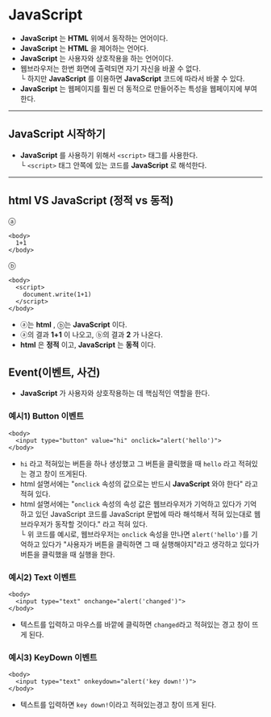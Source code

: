# JavaScript

* __JavaScript__ 는 __HTML__ 위에서 동작하는 언어이다. 
* __JavaScript__ 는 __HTML__ 을 제어하는 언어다.   
* __JavaScript__ 는 사용자와 상호작용을 하는 언어이다.  
* 웹브라우저는 한번 화면에 출력되면 자기 자신을 바꿀 수 없다.  
└ 하지만 __JavaScript__ 를 이용하면 __JavaScript__ 코드에 따라서 바꿀 수 있다.  
* __JavaScript__ 는 웹페이지를 훨씬 더 동적으로 만들어주는 특성을 웹페이지에 부여한다.

---

## JavaScript 시작하기
* __JavaScript__ 를 사용하기 위해서 `<script>` 태그를 사용한다.  
└ `<script>` 태그 안쪽에 있는 코드를 __JavaScript__ 로 해석한다.

---

## html VS JavaScript (정적 vs 동적)
ⓐ
```
<body>
  1+1
</body>
```
ⓑ
```
<body>
  <script>
    document.write(1+1)
  </script>
</body>
```

* ⓐ는 __html__ , ⓑ는 __JavaScript__ 이다.
* ⓐ의 결과 __1+1__ 이 나오고, ⓑ의 결과 __2__ 가 나온다.
* __html__ 은 __정적__ 이고, __JavaScript__ 는 __동적__ 이다.

## Event(이벤트, 사건)
* __JavaScript__ 가 사용자와 상호작용하는 데 핵심적인 역할을 한다.  

### 예시1) Button 이벤트
```
<body>
  <input type="button" value="hi" onclick="alert('hello')">
</body>
```
* `hi` 라고 적혀있는 버튼을 하나 생성했고 그 버튼을 클릭했을 때 `hello` 라고 적혀있는 경고 창이 뜨게된다.  
* html 설명서에는 "`onclick` 속성의 값으로는 반드시 __JavaScript__ 와야 한다" 라고 적혀 있다.  
* html 설명서에는 "`onclick` 속성의 속성 값은 웹브라우저가 기억하고 있다가 
기억하고 있던 JavaScript 코드를 JavaScript 문법에 따라 해석해서 적혀 있는대로 웹브라우저가 동작할 것이다." 라고 적혀 있다.  
└ 위 코드를 예시로, 웹브라우저는 `onclick` 속성을 만나면 `alert('hello')`를 기억하고 있다가 "사용자가 버튼을 클릭하면 그 때 실행해야지"라고 생각하고 있다가
버튼을 클릭했을 때 실행을 한다.  

### 예시2) Text 이벤트
```
<body>
  <input type="text" onchange="alert('changed')">
</body>
```
* 텍스트를 입력하고 마우스를 바깥에 클릭하면 `changed`라고 적혀있는 경고 창이 뜨게 된다.

### 예시3) KeyDown 이벤트
```
<body>
  <input type="text" onkeydown="alert('key down!')">
</body>
```
* 텍스트를 입력하면 `key down!`이라고 적혀있는경고 창이 뜨게 된다.
